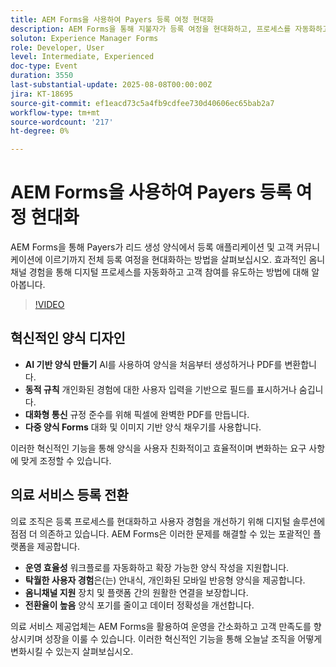 ```yaml
---
title: AEM Forms을 사용하여 Payers 등록 여정 현대화
description: AEM Forms을 통해 지불자가 등록 여정을 현대화하고, 프로세스를 자동화하고, 매력적인 옴니채널 고객 경험을 제공하는 방법에 대해 알아봅니다.
soluton: Experience Manager Forms
role: Developer, User
level: Intermediate, Experienced
doc-type: Event
duration: 3550
last-substantial-update: 2025-08-08T00:00:00Z
jira: KT-18695
source-git-commit: ef1eacd73c5a4fb9cdfee730d40606ec65bab2a7
workflow-type: tm+mt
source-wordcount: '217'
ht-degree: 0%

---
```



# AEM Forms을 사용하여 Payers 등록 여정 현대화

AEM Forms을 통해 Payers가 리드 생성 양식에서 등록 애플리케이션 및 고객 커뮤니케이션에 이르기까지 전체 등록 여정을 현대화하는 방법을 살펴보십시오. 효과적인 옴니채널 경험을 통해 디지털 프로세스를 자동화하고 고객 참여를 유도하는 방법에 대해 알아봅니다.

>[!VIDEO](https://video.tv.adobe.com/v/3470542/?learn=on&enablevpops)

## 혁신적인 양식 디자인

* **AI 기반 양식 만들기** AI를 사용하여 양식을 처음부터 생성하거나 PDF를 변환합니다.
* **동적 규칙** 개인화된 경험에 대한 사용자 입력을 기반으로 필드를 표시하거나 숨깁니다.
* **대화형 통신** 규정 준수를 위해 픽셀에 완벽한 PDF를 만듭니다.
* **다중 양식 Forms** 대화 및 이미지 기반 양식 채우기를 사용합니다.

이러한 혁신적인 기능을 통해 양식을 사용자 친화적이고 효율적이며 변화하는 요구 사항에 맞게 조정할 수 있습니다.

## 의료 서비스 등록 전환

의료 조직은 등록 프로세스를 현대화하고 사용자 경험을 개선하기 위해 디지털 솔루션에 점점 더 의존하고 있습니다. AEM Forms은 이러한 문제를 해결할 수 있는 포괄적인 플랫폼을 제공합니다.

* **운영 효율성** 워크플로를 자동화하고 확장 가능한 양식 작성을 지원합니다.
* **탁월한 사용자 경험**&#x200B;은(는) 안내식, 개인화된 모바일 반응형 양식을 제공합니다.
* **옴니채널 지원** 장치 및 플랫폼 간의 원활한 연결을 보장합니다.
* **전환율이 높음** 양식 포기를 줄이고 데이터 정확성을 개선합니다.

의료 서비스 제공업체는 AEM Forms을 활용하여 운영을 간소화하고 고객 만족도를 향상시키며 성장을 이룰 수 있습니다. 이러한 혁신적인 기능을 통해 오늘날 조직을 어떻게 변화시킬 수 있는지 살펴보십시오.
